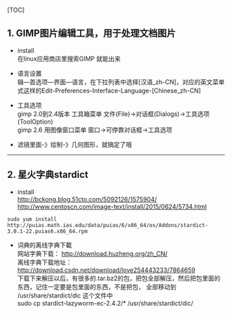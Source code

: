 [TOC]

##  1. GIMP图片编辑工具，用于处理文档图片
* install  
在linux应用商店里搜索GIMP 就能出来

* 语言设置    
辑—首选项—界面—语言，在下拉列表中选择[汉语_zh-CN]，对应的英文菜单式这样的Edit-Preferences-Interface-Language-[Chinese_zh-CN]         

* 工具选项    
gimp 2.0到2.4版本 工具箱菜单   文件(File)→对话框(Dialogs)→工具选项(ToolOption)     
gimp 2.6 用图像窗口菜单    窗口→可停靠对话框→工具选项        

* 滤镜里面-》绘制-》几何图形，就搞定了哦        

------------------------------------------

## 2. 星火字典stardict

* install     
http://bckong.blog.51cto.com/5092126/1575904/     
http://www.centoscn.com/image-text/install/2015/0624/5734.html       
```
sudo yum install http://puias.math.ias.edu/data/puias/6/x86_64/os/Addons/stardict-3.0.1-22.puias6.x86_64.rpm    
```
* 词典的离线字典下載    
网站字典下载：    http://download.huzheng.org/zh_CN/      
离线字典下载地址：    http://download.csdn.net/download/love254443233/7864659       
下载下来解压以后，有很多的.tar.bz2的包，把包全部解压，然后把包里面的东西，记住一定要是包里面的东西，不是把包， 全部移动到 /usr/share/stardict/dic  这个文件中       
sudo cp stardict-lazyworm-ec-2.4.2/* /usr/share/stardict/dic/